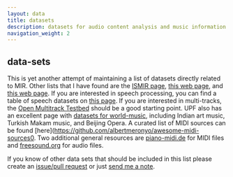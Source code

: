 ```yaml
---
layout: data
title: datasets
description: datasets for audio content analysis and music information retrieval
navigation_weight: 2
---
```

## data-sets

This is yet another attempt of maintaining a list of datasets directly related to MIR. Other lists that I have found are the [ISMIR page](http://www.ismir.net/resources/datasets/), [this web page](http://grh.mur.at/sites/default/files/mir_datasets_0.html), and [this web page](http://colinraffel.com/wiki/mir_datasets). If you are interested in speech processing, you can find a table of speech datasets on [this page](https://wiki.inria.fr/rosp/Datasets#Speech_datasets). If you are interested in multi-tracks, the [Open Multitrack Testbed](http://multitrack.eecs.qmul.ac.uk/) should be a good starting point. UPF also has an excellent page with [datasets for world-music](http://compmusic.upf.edu/datasets), including Indian art music, Turkish Makam music, and Beijing Opera. A curated list of MIDI sources can be found [here](https://github.com/albertmeronyo/awesome-midi-sources0. Two additional general resources are [piano-midi.de](http://www.piano-midi.de/) for MIDI files and [freesound.org](http://www.freesound.org/) for audio files.

If you know of other data sets that should be included in this list please create an [issue/pull request](https://github.com/alexanderlerch/audiocontentanalysis.org/issues) or just [send me a note](mailto:info@audiocontentanalysis.org).

